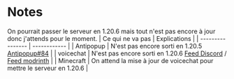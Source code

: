 # Notes
On pourrait passer le serveur en 1.20.6 mais tout n'est pas encore à jour donc j'attends pour le moment.
| Ce qui ne va pas | Explications |
| ---------------- | ------------ |
| Antipopup        | N'est pas encore sorti en 1.20.5 [Antipopup#84](https://github.com/KaspianDev/AntiPopup/issues/84#issuecomment-2081418532) |
| voicechat        | N'est pas encore sorti en 1.20.6 [Feed Discord](https://discord.com/channels/854659575324344340/854661863924563999) / [Feed modrinth](https://modrinth.com/plugin/simple-voice-chat/versions#all-versions) |
| Minecraft        | On attend la mise à jour de voicechat pour mettre le serveur en 1.20.6 |
